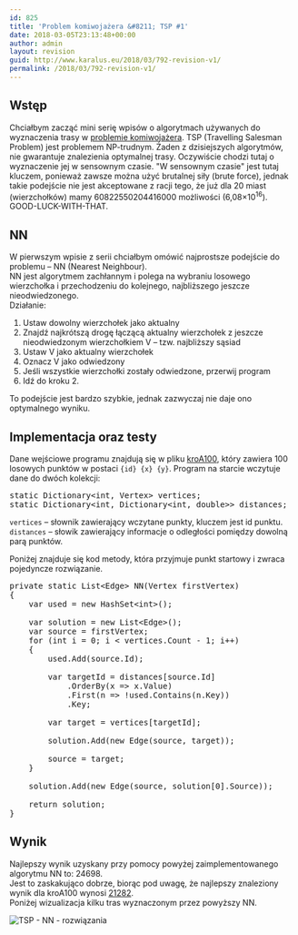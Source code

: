 ```yaml
---
id: 825
title: 'Problem komiwojażera &#8211; TSP #1'
date: 2018-03-05T23:13:48+00:00
author: admin
layout: revision
guid: http://www.karalus.eu/2018/03/792-revision-v1/
permalink: /2018/03/792-revision-v1/
---
```

## Wstęp

Chciałbym zacząć mini serię wpisów o algorytmach używanych do wyznaczenia trasy w [problemie komiwojażera](https://pl.wikipedia.org/wiki/Problem_komiwojażera). TSP (Travelling Salesman Problem) jest problemem NP-trudnym. Żaden z dzisiejszych algorytmów, nie gwarantuje znalezienia optymalnej trasy. Oczywiście chodzi tutaj o wyznaczenie jej w sensownym czasie. "W sensownym czasie" jest tutaj kluczem, ponieważ zawsze można użyć brutalnej siły (brute force), jednak takie podejście nie jest akceptowane z racji tego, że już dla 20 miast (wierzchołków) mamy 60822550204416000 możliwości (6,08&#215;10<sup>16</sup>).  
GOOD-LUCK-WITH-THAT. 

## NN

W pierwszym wpisie z serii chciałbym omówić najprostsze podejście do problemu &#8211; NN (Nearest Neighbour).  
NN jest algorytmem zachłannym i polega na wybraniu losowego wierzchołka i przechodzeniu do kolejnego, najbliższego jeszcze nieodwiedzonego.  
Działanie:

  1. Ustaw dowolny wierzchołek jako aktualny
  2. Znajdź najkrótszą drogę łączącą aktualny wierzchołek z jeszcze nieodwiedzonym wierzchołkiem V &#8211; tzw. najbliższy sąsiad
  3. Ustaw V jako aktualny wierzchołek
  4. Oznacz V jako odwiedzony
  5. Jeśli wszystkie wierzchołki zostały odwiedzone, przerwij program
  6. Idź do kroku 2.

To podejście jest bardzo szybkie, jednak zazwyczaj nie daje ono optymalnego wyniku. 

## Implementacja oraz testy

Dane wejściowe programu znajdują się w pliku <a href="http://www.karalus.eu/wp-content/uploads/2018/03/kroA100.txt" rel="noopener" target="_blank">kroA100</a>, który zawiera 100 losowych punktów w postaci `{id} {x} {y}`. Program na starcie wczytuje dane do dwóch kolekcji:

<pre class="brush: csharp; title: ; notranslate" title="">static Dictionary&lt;int, Vertex&gt; vertices;
static Dictionary&lt;int, Dictionary&lt;int, double&gt;&gt; distances;
</pre>

`vertices` &#8211; słownik zawierający wczytane punkty, kluczem jest id punktu.  
`distances` &#8211; słowik zawierający informacje o odległości pomiędzy dowolną parą punktów. 

Poniżej znajduje się kod metody, która przyjmuje punkt startowy i zwraca pojedyncze rozwiązanie.

<pre class="brush: csharp; title: ; notranslate" title="">private static List&lt;Edge&gt; NN(Vertex firstVertex)
{
    var used = new HashSet&lt;int&gt;();

    var solution = new List&lt;Edge&gt;();
    var source = firstVertex;
    for (int i = 0; i &lt; vertices.Count - 1; i++)
    {
        used.Add(source.Id);

        var targetId = distances[source.Id]
            .OrderBy(x =&gt; x.Value)
            .First(n =&gt; !used.Contains(n.Key))
            .Key;

        var target = vertices[targetId];

        solution.Add(new Edge(source, target));

        source = target;
    }

    solution.Add(new Edge(source, solution[0].Source));

    return solution;
}
</pre></p> 

## Wynik

Najlepszy wynik uzyskany przy pomocy powyżej zaimplementowanego algorytmu NN to: 24698.  
Jest to zaskakująco dobrze, biorąc pod uwagę, że najlepszy znaleziony wynik dla kroA100 wynosi <a href="http://comopt.ifi.uni-heidelberg.de/software/TSPLIB95/STSP.html" rel="noopener" target="_blank">21282</a>.  
Poniżej wizualizacja kilku tras wyznaczonym przez powyższy NN. 

<img src="https://i2.wp.com/www.karalus.eu/wp-content/uploads/2018/03/tsp_nn_solutions.gif" alt="TSP - NN - rozwiązania " data-recalc-dims="1" />